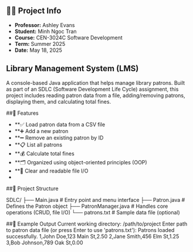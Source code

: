 ## 👨‍🏫 Project Info
- **Professor:** Ashley Evans  
- **Student:** Minh Ngoc Tran  
- **Course:** CEN-3024C Software Development  
- **Term:** Summer 2025  
- **Date:** May 18, 2025  


## Library Management System (LMS)
A console-based Java application that helps manage library patrons. Built as part of an SDLC (Software Development Life Cycle) assignment, this project includes reading patron data from a file, adding/removing patrons, displaying them, and calculating total fines.


##📁 Features

- **✅ Load patron data from a CSV file
- **➕ Add a new patron
- **➖ Remove an existing patron by ID
- **📋 List all patrons
- **💰 Calculate total fines
- **🗂 Organized using object-oriented principles (OOP)
- **📄 Clear and readable file I/O
- 

##🧩 Project Structure


SDLC/
├── Main.java            # Entry point and menu interface
├── Patron.java          # Defines the Patron object
├── PatronManager.java   # Handles core operations (CRUD, file I/O)
└── patrons.txt          # Sample data file (optional)


##🧪 Example Output
Current working directory: /path/to/project
Enter path to patron data file (or press Enter to use 'patrons.txt'): 
Patrons loaded successfully.
1,John Doe,123 Main St,2.50
2,Jane Smith,456 Elm St,1.25
3,Bob Johnson,789 Oak St,0.00





